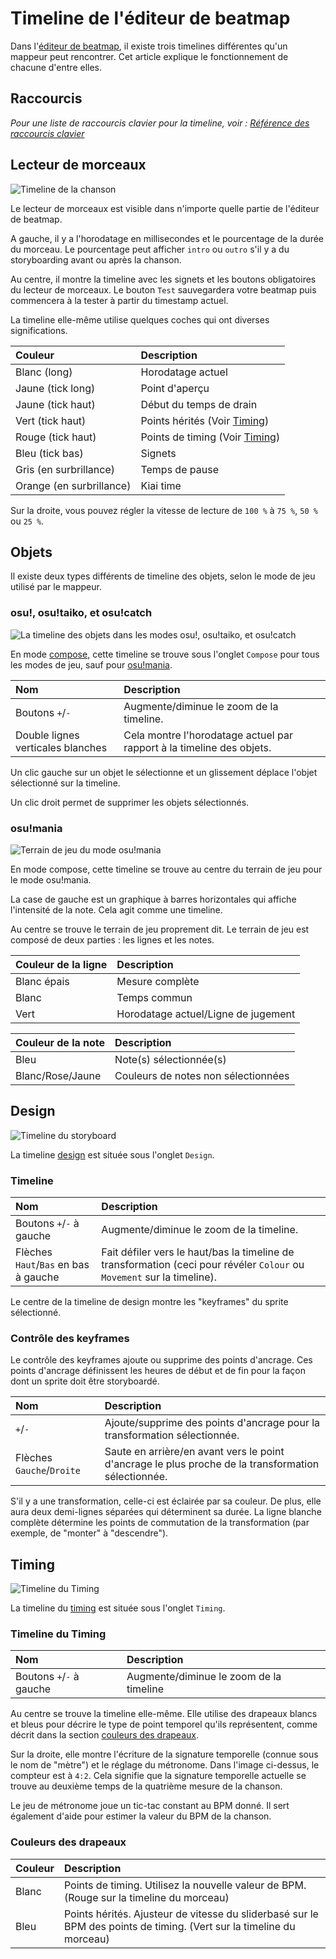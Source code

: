 # Timeline de l'éditeur de beatmap

Dans l'[éditeur de beatmap](/wiki/Beatmap_Editor), il existe trois timelines différentes qu'un mappeur peut rencontrer. Cet article explique le fonctionnement de chacune d'entre elles.

## Raccourcis

*Pour une liste de raccourcis clavier pour la timeline, voir : [Référence des raccourcis clavier](/wiki/Shortcut_key_reference)*

## Lecteur de morceaux

![Timeline de la chanson](/wiki/shared/BE_STL.jpg "Timeline de la chanson")

Le lecteur de morceaux est visible dans n'importe quelle partie de l'éditeur de beatmap.

A gauche, il y a l'horodatage en millisecondes et le pourcentage de la durée du morceau. Le pourcentage peut afficher `intro` ou `outro` s'il y a du storyboarding avant ou après la chanson.

Au centre, il montre la timeline avec les signets et les boutons obligatoires du lecteur de morceaux. Le bouton `Test` sauvegardera votre beatmap puis commencera à la tester à partir du timestamp actuel.

La timeline elle-même utilise quelques coches qui ont diverses significations.

| Couleur | Description |
| :-- | :-- |
| Blanc (long) | Horodatage actuel |
| Jaune (tick long) | Point d'aperçu |
| Jaune (tick haut) | Début du temps de drain |
| Vert (tick haut) | Points hérités (Voir [Timing](/wiki/Beatmap_Editor/Timing)) |
| Rouge (tick haut) | Points de timing (Voir [Timing](/wiki/Beatmap_Editor/Timing)) |
| Bleu (tick bas) | Signets |
| Gris (en surbrillance) | Temps de pause |
| Orange (en surbrillance) | Kiai time |

Sur la droite, vous pouvez régler la vitesse de lecture de `100 %` à `75 %`, `50 %` ou `25 %`.

## Objets

Il existe deux types différents de timeline des objets, selon le mode de jeu utilisé par le mappeur.

### osu!, osu!taiko, et osu!catch

![La timeline des objets dans les modes osu!, osu!taiko, et osu!catch](/wiki/shared/BE_NTL.jpg "Cela montre la timeline des objets par rapport au diviseur de mesures et à l'horodatage du beat snap.")

En mode [compose](/wiki/Beatmap_Editor/Compose), cette timeline se trouve sous l'onglet `Compose` pour tous les modes de jeu, sauf pour [osu!mania](/wiki/Game_mode/osu!mania).

| Nom | Description |
| :-- | :-- |
| Boutons `+`/`-` | Augmente/diminue le zoom de la timeline. |
| Double lignes verticales blanches | Cela montre l'horodatage actuel par rapport à la timeline des objets. |

Un clic gauche sur un objet le sélectionne et un glissement déplace l'objet sélectionné sur la timeline.

Un clic droit permet de supprimer les objets sélectionnés.

### osu!mania

![Terrain de jeu du mode osu!mania](/wiki/shared/BEM_PF.jpg "Terrain de jeu du mode osu!mania")

En mode compose, cette timeline se trouve au centre du terrain de jeu pour le mode osu!mania.

La case de gauche est un graphique à barres horizontales qui affiche l'intensité de la note. Cela agit comme une timeline.

Au centre se trouve le terrain de jeu proprement dit. Le terrain de jeu est composé de deux parties : les lignes et les notes.

| Couleur de la ligne | Description |
| :-- | :-- |
| Blanc épais | Mesure complète |
| Blanc | Temps commun |
| Vert | Horodatage actuel/Ligne de jugement |

| Couleur de la note | Description |
| :-- | :-- |
| Bleu | Note(s) sélectionnée(s) |
| Blanc/Rose/Jaune | Couleurs de notes non sélectionnées |

## Design

![Timeline du storyboard](/wiki/shared/SE_STM.jpg "Cela montre la timeline pour les transformations du sprite sélectionné.")

La timeline [design](/wiki/Beatmap_Editor/Design) est située sous l'onglet `Design`.

### Timeline

| Nom | Description |
| :-- | :-- |
| Boutons `+`/`-` à gauche | Augmente/diminue le zoom de la timeline. |
| Flèches `Haut`/`Bas` en bas à gauche | Fait défiler vers le haut/bas la timeline de transformation (ceci pour révéler `Colour` ou `Movement` sur la timeline). |

Le centre de la timeline de design montre les "keyframes" du sprite sélectionné.

### Contrôle des keyframes

Le contrôle des keyframes ajoute ou supprime des points d'ancrage. Ces points d'ancrage définissent les heures de début et de fin pour la façon dont un sprite doit être storyboardé.

| Nom | Description |
| :-- | :-- |
| `+`/`-` | Ajoute/supprime des points d'ancrage pour la transformation sélectionnée. |
| Flèches `Gauche`/`Droite` | Saute en arrière/en avant vers le point d'ancrage le plus proche de la transformation sélectionnée. |

S'il y a une transformation, celle-ci est éclairée par sa couleur. De plus, elle aura deux demi-lignes séparées qui déterminent sa durée. La ligne blanche complète détermine les points de commutation de la transformation (par exemple, de "monter" à "descendre").

## Timing

![Timeline du Timing](img/TT-FR.png "Timeline du Timing")

La timeline du [timing](/wiki/Beatmap_Editor/Timing) est située sous l'onglet `Timing`.

### Timeline du Timing

| Nom | Description |
| :-- | :-- |
| Boutons `+`/`-` à gauche | Augmente/diminue le zoom de la timeline |

Au centre se trouve la timeline elle-même. Elle utilise des drapeaux blancs et bleus pour décrire le type de point temporel qu'ils représentent, comme décrit dans la section [couleurs des drapeaux](#couleurs-des-drapeaux).

Sur la droite, elle montre l'écriture de la signature temporelle (connue sous le nom de "mètre") et le réglage du métronome. Dans l'image ci-dessus, le compteur est à `4:2`. Cela signifie que la signature temporelle actuelle se trouve au deuxième temps de la quatrième mesure de la chanson.

Le jeu de métronome joue un tic-tac constant au BPM donné. Il sert également d'aide pour estimer la valeur du BPM de la chanson.

### Couleurs des drapeaux

| Couleur | Description |
| :-- | :-- |
| Blanc | Points de timing. Utilisez la nouvelle valeur de BPM. (Rouge sur la timeline du morceau) |
| Bleu | Points hérités. Ajusteur de vitesse du sliderbasé sur le BPM des points de timing. (Vert sur la timeline du morceau) |
